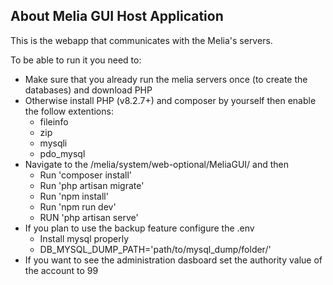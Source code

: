 ## About Melia GUI Host Application

This is the webapp that communicates with the Melia's servers.

To be able to run it you need to:

- Make sure that you already run the melia servers once (to create the databases) and download PHP
- Otherwise install PHP (v8.2.7+) and composer by yourself then enable the follow extentions:
  - fileinfo
  - zip
  - mysqli
  - pdo_mysql
- Navigate to the /melia/system/web-optional/MeliaGUI/ and then
  - Run 'composer install'
  - Run 'php artisan migrate'
  - Run 'npm install'
  - Run 'npm run dev'
  - RUN 'php artisan serve'
- If you plan to use the backup feature configure the .env
  - Install mysql properly
  - DB_MYSQL_DUMP_PATH='path/to/mysql_dump/folder/'
- If you want to see the administration dasboard set the authority value of the account to 99
